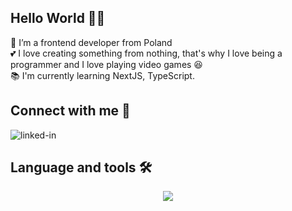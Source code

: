 ## Hello World 👩‍💻
👀 I’m a frontend developer from Poland 
<br>💕 I love creating something from nothing, that's why I love being a programmer and I love playing video games 😆
<br>📚 I'm currently learning NextJS, TypeScript. 

## Connect with me 📧
[<img align="left" alt="linked-in" src="https://img.shields.io/badge/linkedin-%230077B5.svg?&style=for-the-badge&logo=linkedin&logoColor=white" />](https://www.linkedin.com/in/arkadiuszrypulak/)
<br>
## Language and tools 🛠
<p align="center">
  <a href="https://skillicons.dev">
    <img src="https://skillicons.dev/icons?i=git,nodejs,react,nextjs,javascript,typescript,tailwind,bootstrap,css,cypress,express,figma,graphql,mongodb,mysql,npm,ps,postgres,postman,wordpress" />
  </a>
</p>





<!--
**arkadiuszrypulak/arkadiuszrypulak** is a ✨ _special_ ✨ repository because its `README.md` (this file) appears on your GitHub profile.

Here are some ideas to get you started:

- 🔭 I’m currently working on ...
- 🌱 I’m currently learning ...
- 👯 I’m looking to collaborate on ...
- 🤔 I’m looking for help with ...
- 💬 Ask me about ...
- 📫 How to reach me: ...
- 😄 Pronouns: ...
- ⚡ Fun fact: ...
-->

